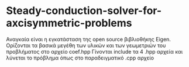 # Steady-conduction-solver-for-axcisymmetric-problems

Αναγκαία είναι η εγκατάσταση της open source βιβλιοθήκης Eigen. 
Oρίζονται τα βασικά μεγέθη των υλικών και των γεωμετριών του προβλήματος στο αρχείο coef.hpp
Γίνονται include τα 4 .hpp αρχεία και λύνεται το πρόβλημα όπως στο παραδειγματικό .cpp αρχείο
